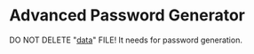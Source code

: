 # Advanced Password Generator

DO NOT DELETE "<a href="https://github.com/Worux/advanced-passgen/tree/main/data">data</a>" FILE! It needs for password generation.

